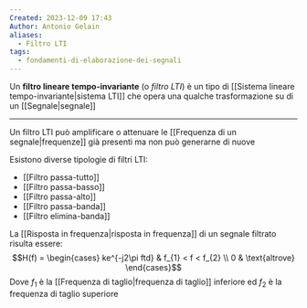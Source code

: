 ```yaml
---
Created: 2023-12-09 17:43
Author: Antonio Gelain
aliases:
  - Filtro LTI
tags:
  - fondamenti-di-elaborazione-dei-segnali
---
```


Un **filtro lineare tempo-invariante** (o *filtro LTI*) è un tipo di [[Sistema lineare tempo-invariante|sistema LTI]] che opera una qualche trasformazione su di un [[Segnale|segnale]]

---

Un filtro LTI può amplificare o attenuare le [[Frequenza di un segnale|frequenze]] già presenti ma non può generarne di nuove

Esistono diverse tipologie di filtri LTI:
- [[Filtro passa-tutto]]
- [[Filtro passa-basso]]
- [[Filtro passa-alto]]
- [[Filtro passa-banda]]
- [[Filtro elimina-banda]]

La [[Risposta in frequenza|risposta in frequenza]] di un segnale filtrato risulta essere:
$$H(f) = \begin{cases}
ke^{-j2\pi ftd} & f_{1} < f < f_{2} \\
0 & \text{altrove}
\end{cases}$$
Dove $f_{1}$ è la [[Frequenza di taglio|frequenza di taglio]] inferiore ed $f_{2}$ è la frequenza di taglio superiore